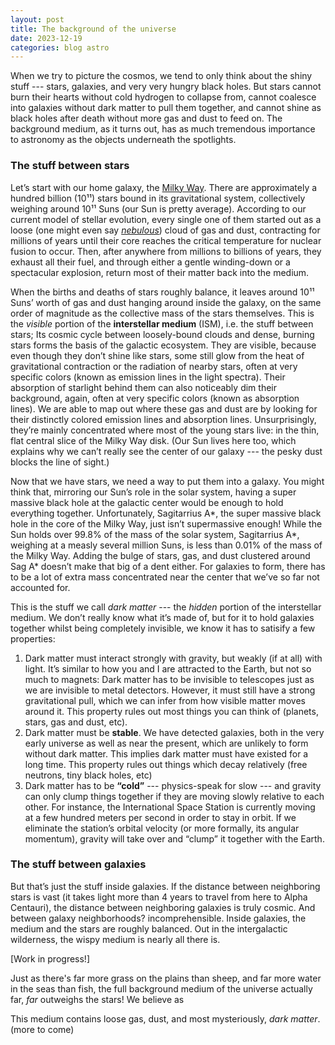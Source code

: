 ```yaml
---
layout: post
title: The background of the universe 
date: 2023-12-19
categories: blog astro 
---
```


When we try to picture the cosmos, we tend to only think about the shiny stuff --- 
stars, galaxies, and very very hungry black holes. But stars cannot burn their hearts without cold hydrogen to collapse from,
cannot coalesce into galaxies without dark matter to pull them together, and cannot shine as black holes after death without more gas and dust to feed on.
The background medium, as it turns out, has as much tremendous importance to astronomy as the objects underneath the spotlights.

### The stuff between stars

Let’s start with our home galaxy, the [Milky Way](https://en.wikipedia.org/wiki/Milky_Way). 
There are approximately a hundred billion (10¹¹) stars bound in its gravitational system, 
collectively weighing around 10¹¹ Suns (our Sun is pretty average).
According to our current model of stellar evolution, 
every single one of them started out as a loose (one might even say [*nebulous*](https://en.wikipedia.org/wiki/Nebula)) cloud of gas and dust,
contracting for millions of years until their core reaches the critical temperature for nuclear fusion to occur. Then, after anywhere
from millions to billions of years, they exhaust all their fuel, and through either a gentle winding-down or a spectacular explosion,
return most of their matter back into the medium. 

When the births and deaths of stars roughly balance, it leaves around 10¹¹ Suns’ worth of gas and dust hanging around inside the galaxy,
on the same order of magnitude as the collective mass of the stars themselves. 
This is the *visible* portion of the **interstellar medium** (ISM), i.e. the stuff between stars; 
Its cosmic cycle between loosely-bound clouds and dense, burning stars forms the basis of the galactic ecosystem. 
They are visible, because even though they don’t shine like stars, some still glow from the heat of gravitational contraction or the radiation of nearby stars, 
often at very specific colors (known as emission lines in the light spectra). 
Their absorption of starlight behind them can also noticeably dim their background, again, often at very specific colors (known as absorption lines).
We are able to map out where these gas and dust are by looking for their distinctly colored emission lines and absorption lines.
Unsurprisingly, they’re mainly concentrated where most of the young stars live: in the thin, flat central slice of the Milky Way disk.
(Our Sun lives here too, which explains why we can’t really see the center of our galaxy --- the pesky dust blocks the line of sight.)

Now that we have stars, we need a way to put them into a galaxy. 
You might think that, mirroring our Sun’s role in the solar system, 
having a super massive black hole at the galactic center would be enough to hold everything together.
Unfortunately, Sagitarrius A\*, the super massive black hole in the core of the Milky Way, just isn’t supermassive enough!
While the Sun holds over 99.8% of the mass of the solar system, 
Sagitarrius A\*, weighing at a measly several million Suns, is less than 0.01% of the mass of the Milky Way.
Adding the bulge of stars, gas, and dust clustered around Sag A\* doesn’t make that big of a dent either.
For galaxies to form, there has to be a lot of extra mass concentrated near the center that we’ve so far not accounted for.

This is the stuff we call *dark matter* --- the *hidden* portion of the interstellar medium. 
We don’t really know what it’s made of, but for it to hold galaxies together whilst being completely invisible,
we know it has to satisify a few properties:
1. Dark matter must interact strongly with gravity, but weakly (if at all) with light. 
   It’s similar to how you and I are attracted to the Earth, but not so much to magnets:
   Dark matter has to be invisible to telescopes just as we are invisible to metal detectors.
   However, it must still have a strong gravitational pull, which we can infer from how visible matter moves around it.
   This property rules out most things you can think of (planets, stars, gas and dust, etc).
2. Dark matter must be **stable**. 
   We have detected galaxies, both in the very early universe as well as near the present, which are unlikely to form without dark matter.
   This implies dark matter must have existed for a long time. 
   This property rules out things which decay relatively (free neutrons, tiny black holes, etc)
3. Dark matter has to be **“cold”** --- physics-speak for slow --- 
   and gravity can only clump things together if they are moving slowly relative to each other.
   For instance, the International Space Station is currently moving at a few hundred meters per second in order to stay in orbit.
   If we eliminate the station’s orbital velocity (or more formally, its angular momentum), 
   gravity will take over and “clump” it together with the Earth.

### The stuff between galaxies

But that’s just the stuff inside galaxies. If the distance between neighboring stars is vast 
(it takes light more than 4 years to travel from here to Alpha Centauri), 
the distance between neighboring galaxies is truly cosmic. And between galaxy neighborhoods? incomprehensible.
Inside galaxies, the medium and the stars are roughly balanced. Out in the intergalactic wilderness, the wispy medium is nearly all there is.

\[Work in progress!\]

Just as there's far more grass on the plains than sheep, and far more water in the seas than fish, the full background 
medium of the universe actually far, *far* outweighs the stars! 
We believe as 

This medium contains loose gas, dust, and most mysteriously, *dark matter*. (more to come)
